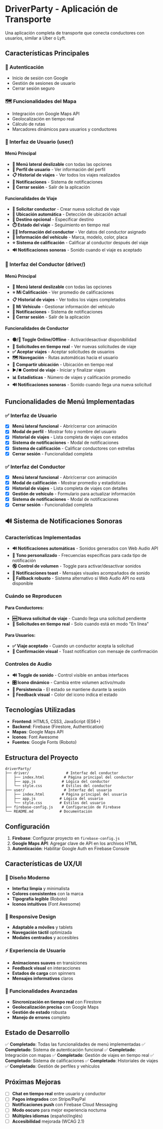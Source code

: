 
# DriverParty - Aplicación de Transporte

Una aplicación completa de transporte que conecta conductores con usuarios, similar a Uber o Lyft.

## Características Principales

### 🔐 Autenticación
- Inicio de sesión con Google
- Gestión de sesiones de usuario
- Cerrar sesión seguro

### 🗺️ Funcionalidades del Mapa
- Integración con Google Maps API
- Geolocalización en tiempo real
- Cálculo de rutas
- Marcadores dinámicos para usuarios y conductores

### 👤 Interfaz de Usuario (user/)

#### Menú Principal
- **📱 Menú lateral deslizable** con todas las opciones
- **👤 Perfil de usuario** - Ver información del perfil
- **📋 Historial de viajes** - Ver todos los viajes realizados
- **🔔 Notificaciones** - Sistema de notificaciones
- **🚪 Cerrar sesión** - Salir de la aplicación

#### Funcionalidades de Viaje
- **🚗 Solicitar conductor** - Crear nueva solicitud de viaje
- **📍 Ubicación automática** - Detección de ubicación actual
- **🎯 Destino opcional** - Especificar destino
- **⏱️ Estado del viaje** - Seguimiento en tiempo real
- **👨‍💼 Información del conductor** - Ver datos del conductor asignado
- **🚙 Información del vehículo** - Marca, modelo, color, placa
- **⭐ Sistema de calificación** - Calificar al conductor después del viaje
- **🔊 Notificaciones sonoras** - Sonido cuando el viaje es aceptado

### 🚗 Interfaz del Conductor (driver/)

#### Menú Principal
- **📱 Menú lateral deslizable** con todas las opciones
- **⭐ Mi Calificación** - Ver promedio de calificaciones
- **📋 Historial de viajes** - Ver todos los viajes completados
- **🚙 Mi Vehículo** - Gestionar información del vehículo
- **🔔 Notificaciones** - Sistema de notificaciones
- **🚪 Cerrar sesión** - Salir de la aplicación

#### Funcionalidades de Conductor
- **🟢/🔴 Toggle Online/Offline** - Activar/desactivar disponibilidad
- **📱 Solicitudes en tiempo real** - Ver nuevas solicitudes de viaje
- **✅ Aceptar viajes** - Aceptar solicitudes de usuarios
- **🗺️ Navegación** - Rutas automáticas hacia el usuario
- **📍 Compartir ubicación** - Ubicación en tiempo real
- **▶️/⏹️ Control de viaje** - Iniciar y finalizar viajes
- **📊 Estadísticas** - Número de viajes y calificación promedio
- **🔊 Notificaciones sonoras** - Sonido cuando llega una nueva solicitud

## Funcionalidades de Menú Implementadas

### ✅ Interfaz de Usuario
- [x] **Menú lateral funcional** - Abrir/cerrar con animación
- [x] **Modal de perfil** - Mostrar foto y nombre del usuario
- [x] **Historial de viajes** - Lista completa de viajes con estados
- [x] **Sistema de notificaciones** - Modal de notificaciones
- [x] **Sistema de calificación** - Calificar conductores con estrellas
- [x] **Cerrar sesión** - Funcionalidad completa

### ✅ Interfaz del Conductor
- [x] **Menú lateral funcional** - Abrir/cerrar con animación
- [x] **Modal de calificación** - Mostrar promedio y estadísticas
- [x] **Historial de viajes** - Lista completa de viajes con detalles
- [x] **Gestión de vehículo** - Formulario para actualizar información
- [x] **Sistema de notificaciones** - Modal de notificaciones
- [x] **Cerrar sesión** - Funcionalidad completa

## 🔊 Sistema de Notificaciones Sonoras

### Características Implementadas
- **🔊 Notificaciones automáticas** - Sonidos generados con Web Audio API
- **🎵 Tono personalizado** - Frecuencias específicas para cada tipo de notificación
- **🔇 Control de volumen** - Toggle para activar/desactivar sonidos
- **📱 Notificaciones toast** - Mensajes visuales acompañados de sonido
- **🔄 Fallback robusto** - Sistema alternativo si Web Audio API no está disponible

### Cuándo se Reproducen
#### Para Conductores:
- **🆕 Nueva solicitud de viaje** - Cuando llega una solicitud pendiente
- **📱 Solicitudes en tiempo real** - Solo cuando está en modo "En línea"

#### Para Usuarios:
- **✅ Viaje aceptado** - Cuando un conductor acepta la solicitud
- **🎉 Confirmación visual** - Toast notification con mensaje de confirmación

### Controles de Audio
- **🔊 Toggle de sonido** - Control visible en ambas interfaces
- **🎛️ Icono dinámico** - Cambia entre volumen activo/mudo
- **💾 Persistencia** - El estado se mantiene durante la sesión
- **🎨 Feedback visual** - Color del icono indica el estado

## Tecnologías Utilizadas

- **Frontend**: HTML5, CSS3, JavaScript (ES6+)
- **Backend**: Firebase (Firestore, Authentication)
- **Mapas**: Google Maps API
- **Iconos**: Font Awesome
- **Fuentes**: Google Fonts (Roboto)

## Estructura del Proyecto

```
driverParty/
├── driver/                 # Interfaz del conductor
│   ├── index.html         # Página principal del conductor
│   ├── app.js            # Lógica del conductor
│   └── style.css         # Estilos del conductor
├── user/                  # Interfaz del usuario
│   ├── index.html        # Página principal del usuario
│   ├── app.js           # Lógica del usuario
│   └── style.css        # Estilos del usuario
├── firebase-config.js    # Configuración de Firebase
└── README.md            # Documentación
```

## Configuración

1. **Firebase**: Configurar proyecto en `firebase-config.js`
2. **Google Maps API**: Agregar clave de API en los archivos HTML
3. **Autenticación**: Habilitar Google Auth en Firebase Console

## Características de UX/UI

### 🎨 Diseño Moderno
- **Interfaz limpia** y minimalista
- **Colores consistentes** con la marca
- **Tipografía legible** (Roboto)
- **Iconos intuitivos** (Font Awesome)

### 📱 Responsive Design
- **Adaptable a móviles** y tablets
- **Navegación táctil** optimizada
- **Modales centrados** y accesibles

### ⚡ Experiencia de Usuario
- **Animaciones suaves** en transiciones
- **Feedback visual** en interacciones
- **Estados de carga** con spinners
- **Mensajes informativos** claros

### 🔧 Funcionalidades Avanzadas
- **Sincronización en tiempo real** con Firestore
- **Geolocalización precisa** con Google Maps
- **Gestión de estado** robusta
- **Manejo de errores** completo

## Estado de Desarrollo

✅ **Completado**: Todas las funcionalidades de menú implementadas
✅ **Completado**: Sistema de autenticación funcional
✅ **Completado**: Integración con mapas
✅ **Completado**: Gestión de viajes en tiempo real
✅ **Completado**: Sistema de calificaciones
✅ **Completado**: Historiales de viajes
✅ **Completado**: Gestión de perfiles y vehículos

## Próximas Mejoras

- [ ] **Chat en tiempo real** entre usuario y conductor
- [ ] **Pagos integrados** con Stripe/PayPal
- [ ] **Notificaciones push** con Firebase Cloud Messaging
- [ ] **Modo oscuro** para mejor experiencia nocturna
- [ ] **Múltiples idiomas** (español/inglés)
- [ ] **Accesibilidad** mejorada (WCAG 2.1)
